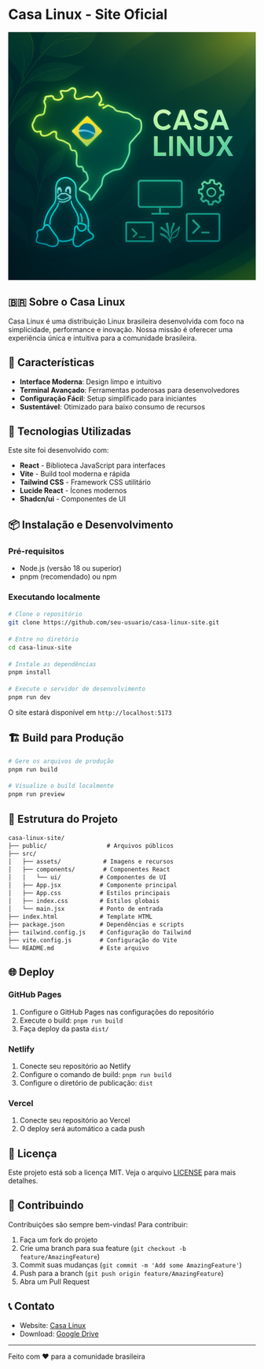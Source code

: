 # Casa Linux - Site Oficial

![Casa Linux Logo](src/assets/Casa_Linux_1.0.png)

## 🇧🇷 Sobre o Casa Linux

Casa Linux é uma distribuição Linux brasileira desenvolvida com foco na simplicidade, performance e inovação. Nossa missão é oferecer uma experiência única e intuitiva para a comunidade brasileira.

## 🌟 Características

- **Interface Moderna**: Design limpo e intuitivo
- **Terminal Avançado**: Ferramentas poderosas para desenvolvedores
- **Configuração Fácil**: Setup simplificado para iniciantes
- **Sustentável**: Otimizado para baixo consumo de recursos

## 🚀 Tecnologias Utilizadas

Este site foi desenvolvido com:

- **React** - Biblioteca JavaScript para interfaces
- **Vite** - Build tool moderna e rápida
- **Tailwind CSS** - Framework CSS utilitário
- **Lucide React** - Ícones modernos
- **Shadcn/ui** - Componentes de UI

## 📦 Instalação e Desenvolvimento

### Pré-requisitos

- Node.js (versão 18 ou superior)
- pnpm (recomendado) ou npm

### Executando localmente

```bash
# Clone o repositório
git clone https://github.com/seu-usuario/casa-linux-site.git

# Entre no diretório
cd casa-linux-site

# Instale as dependências
pnpm install

# Execute o servidor de desenvolvimento
pnpm run dev
```

O site estará disponível em `http://localhost:5173`

## 🏗️ Build para Produção

```bash
# Gere os arquivos de produção
pnpm run build

# Visualize o build localmente
pnpm run preview
```

## 📁 Estrutura do Projeto

```
casa-linux-site/
├── public/                 # Arquivos públicos
├── src/
│   ├── assets/            # Imagens e recursos
│   ├── components/        # Componentes React
│   │   └── ui/           # Componentes de UI
│   ├── App.jsx           # Componente principal
│   ├── App.css           # Estilos principais
│   ├── index.css         # Estilos globais
│   └── main.jsx          # Ponto de entrada
├── index.html            # Template HTML
├── package.json          # Dependências e scripts
├── tailwind.config.js    # Configuração do Tailwind
├── vite.config.js        # Configuração do Vite
└── README.md             # Este arquivo
```

## 🌐 Deploy

### GitHub Pages

1. Configure o GitHub Pages nas configurações do repositório
2. Execute o build: `pnpm run build`
3. Faça deploy da pasta `dist/`

### Netlify

1. Conecte seu repositório ao Netlify
2. Configure o comando de build: `pnpm run build`
3. Configure o diretório de publicação: `dist`

### Vercel

1. Conecte seu repositório ao Vercel
2. O deploy será automático a cada push

## 📄 Licença

Este projeto está sob a licença MIT. Veja o arquivo [LICENSE](LICENSE) para mais detalhes.

## 🤝 Contribuindo

Contribuições são sempre bem-vindas! Para contribuir:

1. Faça um fork do projeto
2. Crie uma branch para sua feature (`git checkout -b feature/AmazingFeature`)
3. Commit suas mudanças (`git commit -m 'Add some AmazingFeature'`)
4. Push para a branch (`git push origin feature/AmazingFeature`)
5. Abra um Pull Request

## 📞 Contato

- Website: [Casa Linux](https://seu-site.com)
- Download: [Google Drive](https://drive.google.com/drive/folders/1TGjBe_jMx4FmhoJRDxMIaRISrmdm1YLL?usp=sharing)

---

Feito com ❤️ para a comunidade brasileira

